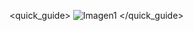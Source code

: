 <quick_guide>
![Imagen1](http://static.energysistem.com/images/manuals/42909/5991c5696486e.jpg) 
</quick_guide>
